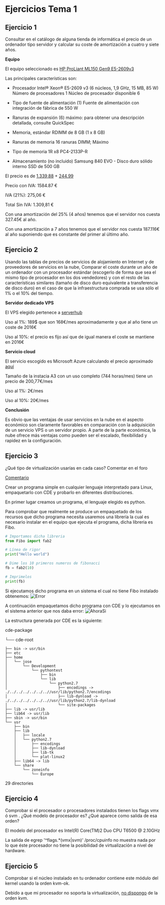 # Ejercicios Tema 1
  
## Ejercicio 1
 
Consultar en el catálogo de alguna tienda de informática el precio de un ordenador tipo servidor y calcular su coste de amortización a cuatro y siete años.

**Equipo**

El equipo seleccionado es [HP ProLiant ML150 Gen9 E5-2609v3](http://www8.hp.com/es/es/products/proliant-servers/product-detail.html?oid=7183204)


Las principales características son:

 * Procesador
   	Intel® Xeon® E5-2609 v3 (6 núcleos, 1,9 GHz, 15 MB, 85 W) 
	Número de procesadores 1
	Núcleo de procesador disponible 6 

 * Tipo de fuente de alimentación
	(1) Fuente de alimentación con integración de fábrica de 550 W 

 * Ranuras de expansión
	(6) máximo: para obtener una descripción detallada, consulte QuickSpec


 * Memoria, estándar
    	RDIMM de 8 GB (1 x 8 GB) 

 * Ranuras de memoria
    	16 ranuras DIMM; Máximo 

 * Tipo de memoria
	1R x8 PC4-2133P-R

 * Almacenamiento (no incluido)
	Samsung 840 EVO - Disco duro sólido interno SSD de 500 GB


El precio es de [1.339,88](http://www.amazon.es/HP-ProLiant-E5-2609v3-Non-hot-Server/dp/B00QX4XMLQ/ref=sr_1_4?s=computers&ie=UTF8&qid=1443985044&sr=1-4&keywords=hp+proliant#productDetails) + [244.99](http://www.amazon.es/dp/B00E3W19MO/ref=asc_df_B00E3W19MO29223280/?tag=googshopes-21&creative=24514&creativeASIN=B00E3W19MO&linkCode=df0)

Precio con IVA: 1584.87 € 

IVA (21%): 275,06 €

Total Sin IVA: 1.309,81 €

Con una amortización del 25% (4 años) tenemos que el servidor nos cuesta 327.45€ al año.

Con una amortización a 7 años tenemos que el servidor nos cuesta 187.116€ al año suponiendo que es constante del primer al último año.

## Ejercicio 2

Usando las tablas de precios de servicios de alojamiento en Internet y de proveedores de servicios en la nube, Comparar el coste durante un año de un ordenador con un procesador estándar (escogerlo de forma que sea el mismo tipo de procesador en los dos vendedores) y con el resto de las características similares (tamaño de disco duro equivalente a transferencia de disco duro) en el caso de que la infraestructura comprada se usa sólo el 1% o el 10% del tiempo.

**Servidor dedicado VPS**

El VPS elegido pertenece a [serverhub](https://my.serverhub.com/cart.php?a=add&pid=629&_ga=1.137224563.236627008.1443994975)

Uso al 1%: 189$ que son 168€/mes aproximadamente y que al año tiene un coste de 2016€

Uso al 10%: el precio es fijo así que de igual manera el coste se mantiene en 2016€

**Servicio cloud**

El servicio escogido es Microsoft Azure calculando el precio aproximado [aquí](https://azure.microsoft.com/es-es/pricing/calculator/)

Tamaño de la instacia A3 con un uso completo (744 horas/mes) tiene un precio de 200,77€/mes

Uso al 1%: 2€/mes

Uso al 10%: 20€/mes

**Conclusión**

Es obvio que las ventajas de usar servicios en la nube en el aspecto económico son claramente favorables en comparación con la adquisición de un servicio VPS o un servidor propio.
A parte de la parte económica, la nube ofrece más ventajas como pueden ser el escalado, flexibilidad y rapidez en la configuración.
 
## Ejercicio 3

¿Qué tipo de virtualización usarías en cada caso? Comentar en el foro

[Comentario](https://github.com/JJ/IV-2015-16/issues/1#issuecomment-145777828)

Crear un programa simple en cualquier lenguaje interpretado para Linux, empaquetarlo con CDE y probarlo en diferentes distribuciones.

En primer lugar creamos un programa, el lenguaje elegido es python. 

Para comprobar que realmente se produce un empaquetado de los recursos que dicho programa necesita usaremos una librería la cual es necesario instalar en el equipo que ejecuta el programa, dicha libreria es Fibo.

~~~python
# Importamos dicha libreria
from Fibo import fab2

# Línea de rigor
print("Hello world")

# Dime los 10 primeros numeros de fibonacci
fb = fab2(10)

# Imprimelos
print(fb)
~~~

Si ejecutamos dicho programa en un sistema el cual no tiene Fibo instalado obtenemos:
![Error](https://www.dropbox.com/s/93tsucddau1ppum/Screenshot_2015-10-05_00-55-48.png?dl=1)

A continuación empaquetamos dicho programa con CDE y lo ejecutamos en el sistema anterior que nos daba error:
![AhoraSi](https://www.dropbox.com/s/bpbdxoagazq9xrt/Screenshot_2015-10-05_01-01-53.png?dl=1)

La estructura generada por CDE es la siguiente:

cde-package

└── cde-root

    ├── bin -> usr/bin
    ├── etc
    ├── home
    │   └── jose
    │       └── Development
    │           └── pythontest
    │               ├── bin
    │               └── lib
    │                   └── python2.7
    │                       ├── encodings -> ./../../../../../..//usr/lib/python2.7/encodings
    │                       ├── lib-dynload -> ./../../../../../..//usr/lib/python2.7/lib-dynload
    │                       └── site-packages
    ├── lib -> usr/lib
    ├── lib64 -> usr/lib
    ├── sbin -> usr/bin
    └── usr
        ├── bin
        ├── lib
        │   ├── locale
        │   └── python2.7
        │       ├── encodings
        │       ├── lib-dynload
        │       ├── lib-tk
        │       └── plat-linux2
        ├── lib64 -> lib
        └── share
            └── zoneinfo
                └── Europe

29 directories

## Ejercicio 4

Comprobar si el procesador o procesadores instalados tienen los flags vmx ó svm . ¿Qué modelo de procesador es? ¿Qué aparece como salida de esa orden?

El modelo del procesador es Intel(R) Core(TM)2 Duo CPU T6500 @ 2.10GHz

La salida de egrep '^flags.*(vmx|svm)' /proc/cpuinfo no muestra nada por lo que éste procesador no tiene la posibilidad de virtualización a nivel de hardware.

## Ejercicio 5

Comprobar si el núcleo instalado en tu ordenador contiene este módulo del kernel usando la orden kvm-ok.

Debido a que mi procesador no soporta la virtualización, [no dispongo](https://wiki.archlinux.org/index.php/KVM#Checking_support_for_KVM) de la orden kvm.
